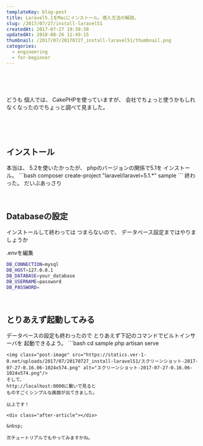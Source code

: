 ```yaml
---
templateKey: blog-post
title: Laravel5.1をMacにインストール。導入方法の解説。
slug: /2017/07/27/install-laravel51
createdAt: 2017-07-27 19:30:38
updatedAt: 2018-08-26 11:49:15
thumbnail: /2017/07/20170727_install-laravel51/thumbnail.png
categories:
  - engineering
  - for-beginner
---
```


&nbsp;

&nbsp;

どうも
個人では、
CakePHPを使っていますが、
会社でちょっと使うかもしれなくなったのでちょっと調べて見ました。

&nbsp;

&nbsp;
<h2 class="chapter">インストール</h2>
本当は、
5.2を使いたかったが、
phpのバージョンの関係で5.1を
インストール。
```bash
 composer create-project "laravel/laravel=5.1.*" sample
```
終わった。
だいぶあっさり

<div class="after-article"></div>

&nbsp;
<h2 class="chapter">Databaseの設定</h2>
インストールして終わっては
つまらないので、
データベース設定まではやりましょうか

.envを編集
```bash
DB_CONNECTION=mysql
DB_HOST=127.0.0.1
DB_DATABASE=your_database
DB_USERNAME=password
DB_PASSWORD=

```
&nbsp;
<h2 class="chapter">とりあえず起動してみる</h2>
データベースの設定も終わったので
とりあえず下記のコマンドでビルトインサーバを
起動できるよう。
```bash
cd sample
php artisan serve

```
<img class="post-image" src="https://statics.ver-1-0.net/uploads/2017/07/20170727_install-laravel51/スクリーンショット-2017-07-27-0.16.06-1024x574.png" alt="スクリーンショット-2017-07-27-0.16.06-1024x574.png"/>
そして、
http://localhost:8000に繋いで見ると
ものすごくシンプルな画面が出てきました。

以上です！

<div class="after-article"></div>

&nbsp;

次チュートリアルでもやってみますかね。
